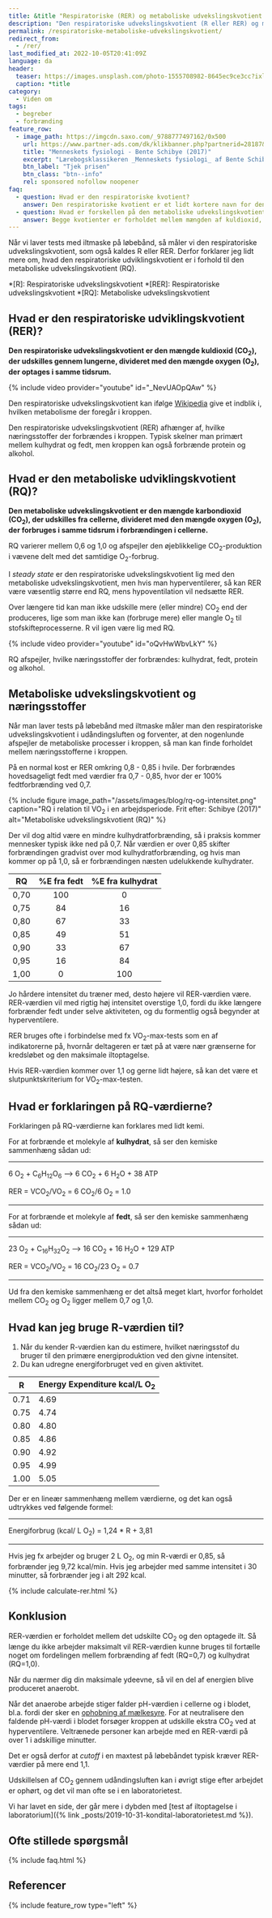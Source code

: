 ```yaml
---
title: &title "Respiratoriske (RER) og metaboliske udvekslingskvotient (RQ)"
description: "Den respiratoriske udvekslingskvotient (R eller RER) og metaboliske udvekslingskvotient (RQ) beskriver forholdet mellem fedt og kulhydrat i forbrændingen."
permalink: /respiratoriske-metaboliske-udvekslingskvotient/
redirect_from:
  - /rer/
last_modified_at: 2022-10-05T20:41:09Z
language: da
header:
  teaser: https://images.unsplash.com/photo-1555708982-8645ec9ce3cc?ixlib=rb-1.2.1&ixid=eyJhcHBfaWQiOjEyMDd9&auto=format&fit=crop&h=300&w=400&q=10
  caption: *title
category:
  - Viden om
tags:
  - begreber
  - forbrænding
feature_row:
  - image_path: https://imgcdn.saxo.com/_9788777497162/0x500
    url: https://www.partner-ads.com/dk/klikbanner.php?partnerid=28187&bannerid=43264&htmlurl=https://www.saxo.com/dk/menneskets-fysiologi_bente-schibye_indbundet_9788777497162
    title: "Menneskets fysiologi - Bente Schibye (2017)"
    excerpt: "Lærebogsklassikeren _Menneskets fysiologi_ af Bente Schibye dækker hele menneskets fysiologi, og som noget særligt beskrives fysiologien både i hvile og under fysisk aktivitet."
    btn_label: "Tjek prisen"
    btn_class: "btn--info"
    rel: sponsored nofollow noopener
faq:
  - question: Hvad er den respiratoriske kvotient?
    answer: Den respiratoriske kvotient er et lidt kortere navn for den respiratoriske udvekslingskvotient, som også forkortes R eller RER.
  - question: Hvad er forskellen på den metaboliske udvekslingskvotient og den respiratoriske udvekslingskvotient?
    answer: Begge kvotienter er forholdet mellem mængden af kuldioxid, der udskilles, divideret med mængden af ilt, der optages, på samme tid. Forskellen er at den metaboliske kvotient måles på celleniveau, mens den respiratoriske kvotient måles i udåndingsluften.
---
```


Når vi laver tests med iltmaske på løbebånd, så måler vi den respiratoriske udvekslingskvotient, som også kaldes R eller RER. Derfor forklarer jeg lidt mere om, hvad den respiratoriske udviklingskvotient er i forhold til den metaboliske udvekslingskvotient (RQ).

*[R]: Respiratoriske udvekslingskvotient
*[RER]: Respiratoriske udvekslingskvotient
*[RQ]: Metaboliske udvekslingskvotient

## Hvad er den respiratoriske udviklingskvotient (RER)?

**Den respiratoriske udvekslingskvotient er den mængde kuldioxid (CO<sub>2</sub>), der udskilles gennem lungerne, divideret med den mængde oxygen (O<sub>2</sub>), der optages i samme tidsrum.**

{% include video provider="youtube" id="_NevUAOpQAw" %}

Den respiratoriske udvekslingskvotient kan ifølge [Wikipedia](https://da.wikipedia.org/wiki/Respiratoriske_udvekslings_kvotient) give et indblik i, hvilken metabolisme der foregår i kroppen.

Den respiratoriske udvekslingskvotient (RER) afhænger af, hvilke næringsstoffer der forbrændes i kroppen. Typisk skelner man primært mellem kulhydrat og fedt, men kroppen kan også forbrænde protein og alkohol.

## Hvad er den metaboliske udviklingskvotient (RQ)?

**Den metaboliske udvekslingskvotient er den mængde karbondioxid (CO<sub>2</sub>), der udskilles fra cellerne, divideret med den mængde oxygen (O<sub>2</sub>), der forbruges i samme tidsrum i forbrændingen i cellerne.**

RQ varierer mellem 0,6 og 1,0 og afspejler den øjeblikkelige CO<sub>2</sub>-produktion i vævene delt med det samtidige O<sub>2</sub>-forbrug.

I _steady state_ er den respiratoriske udvekslingskvotient lig med den metaboliske udvekslingskvotient, men hvis man hyperventilerer, så kan RER være væsentlig større end RQ, mens hypoventilation vil nedsætte RER.

Over længere tid kan man ikke udskille mere (eller mindre) CO<sub>2</sub> end der produceres, lige som man ikke kan (forbruge mere) eller mangle O<sub>2</sub> til stofskifteprocesserne. R vil igen være lig med RQ.

{% include video provider="youtube" id="oQvHwWbvLkY" %}

RQ afspejler, hvilke næringsstoffer der forbrændes: kulhydrat, fedt, protein og alkohol.

## Metaboliske udvekslingskvotient og næringsstoffer

Når man laver tests på løbebånd med iltmaske måler man den respiratoriske udvekslingskvotient i udåndingsluften og forventer, at den nogenlunde afspejler de metaboliske processer i kroppen, så man kan finde forholdet mellem næringsstofferne i kroppen.

På en normal kost er RER omkring 0,8 - 0,85 i hvile. Der forbrændes hovedsageligt fedt med værdier fra 0,7 - 0,85, hvor der er 100% fedtforbrænding ved 0,7.

{% include figure image_path="/assets/images/blog/rq-og-intensitet.png" caption="RQ i relation til VO<sub>2</sub> i en arbejdsperiode. Frit efter: Schibye (2017)" alt="Metaboliske udvekslingskvotient (RQ)" %}

Der vil dog altid være en mindre kulhydratforbrænding, så i praksis kommer mennesker typisk ikke ned på 0,7. Når værdien er over 0,85 skifter forbrændingen gradvist over mod kulhydratforbrænding, og hvis man kommer op på 1,0, så er forbrændingen næsten udelukkende kulhydrater.

| RQ   | %E fra fedt | %E fra kulhydrat |
|------|:-----------:|:----------------:|
| 0,70 | 100         | 0                |
| 0,75 | 84          | 16               |
| 0,80 | 67          | 33               |
| 0,85 | 49          | 51               |
| 0,90 | 33          | 67               |
| 0,95 | 16          | 84               |
| 1,00 | 0           | 100              |

Jo hårdere intensitet du træner med, desto højere vil RER-værdien være. RER-værdien vil med rigtig høj intensitet overstige 1,0, fordi du ikke længere forbrænder fedt under selve aktiviteten, og du formentlig også begynder at hyperventilere.

RER bruges ofte i forbindelse med fx VO<sub>2</sub>-max-tests som en af indikatorerne på, hvornår deltageren er tæt på at være nær grænserne for kredsløbet og den maksimale iltoptagelse.

Hvis RER-værdien kommer over 1,1 og gerne lidt højere, så kan det være et slutpunktskriterium for VO<sub>2</sub>-max-testen.

## Hvad er forklaringen på RQ-værdierne?

Forklaringen på RQ-værdierne kan forklares med lidt kemi.

For at forbrænde et molekyle af **kulhydrat**, så ser den kemiske sammenhæng sådan ud:

***

6 O<sub>2</sub> + C<sub>6</sub>H<sub>12</sub>O<sub>6</sub> --> 6 CO<sub>2</sub> + 6 H<sub>2</sub>O + 38 ATP

RER = VCO<sub>2</sub>/VO<sub>2</sub> = 6 CO<sub>2</sub>/6 O<sub>2</sub> = 1.0

***

For at forbrænde et molekyle af **fedt**, så ser den kemiske sammenhæng sådan ud:

***

23 O<sub>2</sub> + C<sub>16</sub>H<sub>32</sub>O<sub>2</sub> --> 16 CO<sub>2</sub> + 16 H<sub>2</sub>O + 129 ATP

RER = VCO<sub>2</sub>/VO<sub>2</sub> = 16 CO<sub>2</sub>/23 O<sub>2</sub> = 0.7

***

Ud fra den kemiske sammenhæng er det altså meget klart, hvorfor forholdet mellem CO<sub>2</sub> og O<sub>2</sub> ligger mellem 0,7 og 1,0.

## Hvad kan jeg bruge R-værdien til?

1. Når du kender R-værdien kan du estimere, hvilket næringsstof du bruger til den primære energiproduktion ved den givne intensitet.
2. Du kan udregne energiforbruget ved en given aktivitet.

| R | Energy Expenditure kcal/L O<sub>2</sub> |
|-|-|
| 0.71 | 4.69 |
| 0.75 | 4.74 |
| 0.80 | 4.80 |
| 0.85 | 4.86 |
| 0.90 | 4.92 |
| 0.95 | 4.99 |
| 1.00 | 5.05 |

Der er en lineær sammenhæng mellem værdierne, og det kan også udtrykkes ved følgende formel:

***

Energiforbrug (kcal/ L O<sub>2</sub>) = 1,24 * R + 3,81

***

Hvis jeg fx arbejder og bruger 2 L O<sub>2</sub>, og min R-værdi er 0,85, så forbrænder jeg 9,72 kcal/min. Hvis jeg arbejder med samme intensitet i 30 minutter, så forbrænder jeg i alt 292 kcal.

{% include calculate-rer.html %}

## Konklusion

RER-værdien er forholdet mellem det udskilte CO<sub>2</sub> og den optagede ilt. Så længe du ikke arbejder maksimalt vil RER-værdien kunne bruges til fortælle noget om fordelingen mellem forbrænding af fedt (RQ=0,7) og kulhydrat (RQ=1,0).

Når du nærmer dig din maksimale ydeevne, så vil en del af energien blive produceret anaerobt.

Når det anaerobe arbejde stiger falder pH-værdien i cellerne og i blodet, bl.a. fordi der sker en [ophobning af mælkesyre](/maelkesyre-traening/). For at neutralisere den faldende pH-værdi i blodet forsøger kroppen at udskille ekstra CO<sub>2</sub> ved at hyperventilere. Veltrænede personer kan arbejde med en RER-værdi på over 1 i adskillige minutter.

Det er også derfor at _cutoff_ i en maxtest på løbebåndet typisk kræver RER-værdier på mere end 1,1.

Udskillelsen af CO<sub>2</sub> gennem udåndingsluften kan i øvrigt stige efter arbejdet er ophørt, og det vil man ofte se i en laboratorietest.

Vi har lavet en side, der går mere i dybden med [test af iltoptagelse i laboratorium]({% link _posts/2019-10-31-kondital-laboratorietest.md %}).

## Ofte stillede spørgsmål

{% include faq.html %}

## Referencer

{% include feature_row type="left" %}
